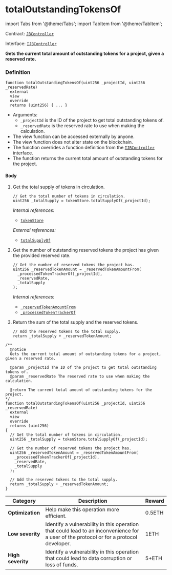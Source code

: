 # totalOutstandingTokensOf

import Tabs from '@theme/Tabs';
import TabItem from '@theme/TabItem';

Contract: [`JBController`](/protocol/api/contracts/or-controllers/jbcontroller/README.md)​‌

Interface: [`IJBController`](/protocol/api/interfaces/ijbcontroller.md)

<Tabs>
<TabItem value="Step by step" label="Step by step">

**Gets the current total amount of outstanding tokens for a project, given a reserved rate.**

### Definition

```
function totalOutstandingTokensOf(uint256 _projectId, uint256 _reservedRate)
  external
  view
  override
  returns (uint256) { ... }
```

* Arguments:
  * `_projectId` is the ID of the project to get total outstanding tokens of.
  * `_reservedRate` is the reserved rate to use when making the calculation.
* The view function can be accessed externally by anyone.
* The view function does not alter state on the blockchain.
* The function overrides a function definition from the [`IJBController`](/protocol/api/interfaces/ijbcontroller.md) interface.
* The function returns the current total amount of outstanding tokens for the project.

#### Body

1.  Get the total supply of tokens in circulation.

    ```
    // Get the total number of tokens in circulation.
    uint256 _totalSupply = tokenStore.totalSupplyOf(_projectId);
    ```

    _Internal references:_

    * [`tokenStore`](/protocol/api/contracts/or-controllers/jbcontroller/properties/tokenstore.md)

    _External references:_

    * [`totalSupplyOf`](/protocol/api/contracts/jbtokenstore/read/totalsupplyof.md)

2.  Get the number of outstanding reserved tokens the project has given the provided reserved rate.

    ```
    // Get the number of reserved tokens the project has.
    uint256 _reservedTokenAmount = _reservedTokenAmountFrom(
      _processedTokenTrackerOf[_projectId],
      _reservedRate,
      _totalSupply
    );
    ```

    _Internal references:_

    * [`_reservedTokenAmountFrom`](/protocol/api/contracts/or-controllers/jbcontroller/read/-_reservedtokenamountfrom.md)
    * [`_processedTokenTrackerOf`](/protocol/api/contracts/or-controllers/jbcontroller/properties/-_processedtokentrackerof.md)

3.  Return the sum of the total supply and the reserved tokens.

    ```
    // Add the reserved tokens to the total supply.
    return _totalSupply + _reservedTokenAmount;
    ```

</TabItem>

<TabItem value="Code" label="Code">

```
/**
  @notice
  Gets the current total amount of outstanding tokens for a project, given a reserved rate.

  @param _projectId The ID of the project to get total outstanding tokens of.
  @param _reservedRate The reserved rate to use when making the calculation.

  @return The current total amount of outstanding tokens for the project.
*/
function totalOutstandingTokensOf(uint256 _projectId, uint256 _reservedRate)
  external
  view
  override
  returns (uint256)
{
  // Get the total number of tokens in circulation.
  uint256 _totalSupply = tokenStore.totalSupplyOf(_projectId);

  // Get the number of reserved tokens the project has.
  uint256 _reservedTokenAmount = _reservedTokenAmountFrom(
    _processedTokenTrackerOf[_projectId],
    _reservedRate,
    _totalSupply
  );

  // Add the reserved tokens to the total supply.
  return _totalSupply + _reservedTokenAmount;
}
```

</TabItem>

<TabItem value="Bug bounty" label="Bug bounty">

| Category          | Description                                                                                                                            | Reward |
| ----------------- | -------------------------------------------------------------------------------------------------------------------------------------- | ------ |
| **Optimization**  | Help make this operation more efficient.                                                                                               | 0.5ETH |
| **Low severity**  | Identify a vulnerability in this operation that could lead to an inconvenience for a user of the protocol or for a protocol developer. | 1ETH   |
| **High severity** | Identify a vulnerability in this operation that could lead to data corruption or loss of funds.                                        | 5+ETH  |

</TabItem>
</Tabs>
